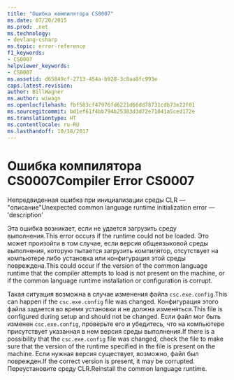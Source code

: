 ```yaml
---
title: "Ошибка компилятора CS0007"
ms.date: 07/20/2015
ms.prod: .net
ms.technology:
- devlang-csharp
ms.topic: error-reference
f1_keywords:
- CS0007
helpviewer_keywords:
- CS0007
ms.assetid: d65849cf-2713-454a-b928-3c8aa8fc993e
caps.latest.revision: 
author: BillWagner
ms.author: wiwagn
ms.openlocfilehash: fbf583cf47976fd6221d66dd78731cdb73e22f01
ms.sourcegitcommit: bd1ef61f4bb794b25383d3d72e71041a5ced172e
ms.translationtype: HT
ms.contentlocale: ru-RU
ms.lasthandoff: 10/18/2017
---
```

# <a name="compiler-error-cs0007"></a><span data-ttu-id="f6e73-102">Ошибка компилятора CS0007</span><span class="sxs-lookup"><span data-stu-id="f6e73-102">Compiler Error CS0007</span></span>
<span data-ttu-id="f6e73-103">Непредвиденная ошибка при инициализации среды CLR — "описание"</span><span class="sxs-lookup"><span data-stu-id="f6e73-103">Unexpected common language runtime initialization error — 'description'</span></span>  
  
 <span data-ttu-id="f6e73-104">Эта ошибка возникает, если не удается загрузить среду выполнения.</span><span class="sxs-lookup"><span data-stu-id="f6e73-104">This error occurs if the runtime could not be loaded.</span></span> <span data-ttu-id="f6e73-105">Это может произойти в том случае, если версия общеязыковой среды выполнения, которую пытается загрузить компилятор, отсутствует на компьютере либо установка или конфигурация этой среды повреждена.</span><span class="sxs-lookup"><span data-stu-id="f6e73-105">This could occur if the version of the common language runtime that the compiler attempts to load is not present on the machine, or if the common language runtime installation or configuration is corrupt.</span></span>  
  
 <span data-ttu-id="f6e73-106">Такая ситуация возможна в случае изменения файла `csc.exe.config`.</span><span class="sxs-lookup"><span data-stu-id="f6e73-106">This can happen if the `csc.exe.config` file was changed.</span></span> <span data-ttu-id="f6e73-107">Конфигурация этого файла задается во время установки и не должна изменяться.</span><span class="sxs-lookup"><span data-stu-id="f6e73-107">This file is configured during setup and should not be changed.</span></span> <span data-ttu-id="f6e73-108">Если файл мог быть изменен `csc.exe.config`, проверьте его и убедитесь, что на компьютере присутствует указанная в нем версия среды выполнения.</span><span class="sxs-lookup"><span data-stu-id="f6e73-108">If there is a possibility that the `csc.exe.config` file was changed, check the file to make sure that the version of the runtime specified in the file is present on the machine.</span></span> <span data-ttu-id="f6e73-109">Если нужная версия существует, возможно, файл был поврежден.</span><span class="sxs-lookup"><span data-stu-id="f6e73-109">If the correct version is present, it may be corrupted.</span></span> <span data-ttu-id="f6e73-110">Переустановите среду CLR.</span><span class="sxs-lookup"><span data-stu-id="f6e73-110">Reinstall the common language runtime.</span></span>
